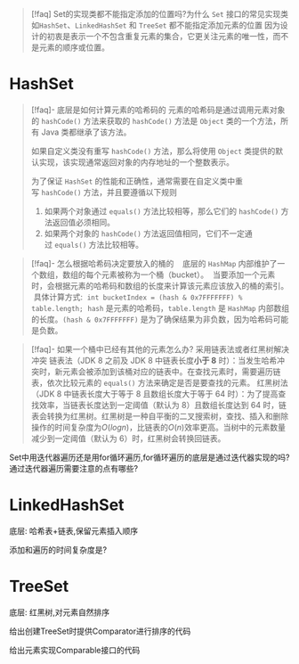 > [!faq] Set的实现类都不能指定添加的位置吗?为什么
> `Set` 接口的常见实现类如`HashSet`、`LinkedHashSet` 和 `TreeSet` 都不能指定添加元素的位置
> 因为设计的初衷是表示一个不包含重复元素的集合，它更关注元素的唯一性，而不是元素的顺序或位置。
> 

# HashSet

>[!faq]- 底层是如何计算元素的哈希码的
>  元素的哈希码是通过调用元素对象的 `hashCode()` 方法来获取的
>  `hashCode()` 方法是 `Object` 类的一个方法，所有 Java 类都继承了该方法。
> 
>  如果自定义类没有重写 `hashCode()` 方法，那么将使用 `Object` 类提供的默认实现，该实现通常返回对象的内存地址的一个整数表示。
> 
>  为了保证 `HashSet` 的性能和正确性，通常需要在自定义类中重写 `hashCode()` 方法，并且要遵循以下规则
>  1. 如果两个对象通过 `equals()` 方法比较相等，那么它们的 `hashCode()` 方法返回值必须相同。
>  2. 如果两个对象的 `hashCode()` 方法返回值相同，它们不一定通过 `equals()` 方法比较相等。

>[!faq]- 怎么根据哈希码决定要放入的桶的
>  
>  底层的 `HashMap` 内部维护了一个数组，数组的每个元素被称为一个桶（bucket）。
>  当要添加一个元素时，会根据元素的哈希码和数组的长度来计算该元素应该放入的桶的索引。
>  具体计算方式:
>  `int bucketIndex = (hash & 0x7FFFFFFF) % table.length;`
>  `hash` 是元素的哈希码，`table.length` 是 `HashMap` 内部数组的长度。`(hash & 0x7FFFFFFF)` 是为了确保结果为非负数，因为哈希码可能是负数。

>[!faq]- 如果一个桶中已经有其他的元素怎么办?
>  采用链表法或者红黑树解决冲突
>  链表法（JDK 8 之前及 JDK 8 中链表长度**小于 8** 时）：当发生哈希冲突时，新元素会被添加到该桶对应的链表中。在查找元素时，需要遍历链表，依次比较元素的 `equals()` 方法来确定是否是要查找的元素。
>  红黑树法（JDK 8 中链表长度大于等于 8 且数组长度大于等于 64 时）：为了提高查找效率，当链表长度达到一定阈值（默认为 8）且数组长度达到 64 时，链表会转换为红黑树。红黑树是一种自平衡的二叉搜索树，查找、插入和删除操作的时间复杂度为$O(logn)$，比链表的$O(n)$效率更高。当树中的元素数量减少到一定阈值（默认为 6）时，红黑树会转换回链表。



Set中用迭代器遍历还是用for循环遍历,for循环遍历的底层是通过迭代器实现的吗?通过迭代器遍历需要注意的点有哪些?

# LinkedHashSet

底层: 哈希表+链表,保留元素插入顺序

添加和遍历的时间复杂度是?





# TreeSet

底层: 红黑树,对元素自然排序

给出创建TreeSet时提供Comparator进行排序的代码

给出元素实现Comparable接口的代码





